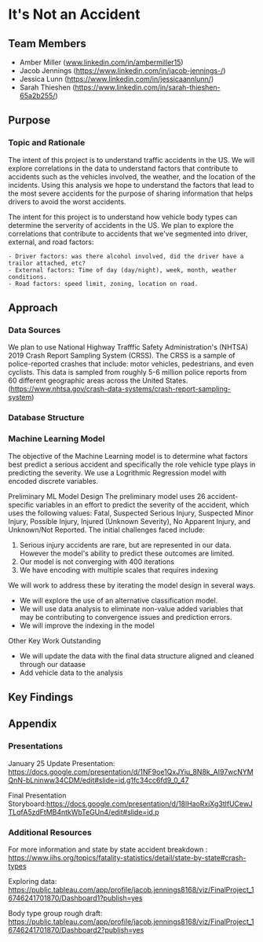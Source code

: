 # It's Not an Accident

## Team Members
* Amber Miller (www.linkedin.com/in/ambermiller15)
* Jacob Jennings (https://www.linkedin.com/in/jacob-jennings-/)
* Jessica Lunn (https://www.linkedin.com/in/jessicaannlunn/)
* Sarah Thieshen (https://www.linkedin.com/in/sarah-thieshen-65a2b255/)

## Purpose
### Topic and Rationale
The intent of this project is to understand traffic accidents in the US.  We will explore correlations in the data to understand factors that contribute to accidents such as the vehicles involved, the weather, and the location of the incidents. Using this analysis we hope to understand the factors that lead to the most severe accidents for the purpose of sharing information that helps drivers to avoid the worst accidents. 

The intent for this project is to understand how vehicle body types can determine the serverity of accidents in the US. We plan to explore the correlations that contribute to accidents that we've segmented into driver, external, and road factors:

    - Driver factors: was there alcohol involved, did the driver have a trailor attached, etc?
    - External factors: Time of day (day/night), week, month, weather conditions.
    - Road factors: speed limit, zoning, location on road. 
 
## Approach
### Data Sources
We plan to use National Highway Trafffic Safety Administration's (NHTSA) 2019 Crash Report Sampling System (CRSS). The CRSS is a sample of police-reported crashes that include: motor vehicles, pedestrians, and even cyclists. This data is sampled from roughly 5-6 million police reports from 60 different geographic areas across the United States. (https://www.nhtsa.gov/crash-data-systems/crash-report-sampling-system)


### Database Structure



### Machine Learning Model
The objective of the Machine Learning model is to determine what factors best predict a serious accident and specifically the role vehicle type plays in predicting the severity. We use a Logrithmic Regression model with encoded discrete variables.  

Preliminary ML Model Design
The preliminary model uses 26 accident-specific variables in an effort to predict the severity of the accident, which uses the following values: Fatal, Suspected Serious Injury, Suspected Minor Injury, Possible Injury, Injured (Unknown Severity), No Apparent Injury, and Unknown/Not Reported. The initial challenges faced include:
1. Serious injury accidents are rare, but are represented in our data. However the model's ability to predict these outcomes are limited.
2. Our model is not converging with 400 iterations 
3. We have encoding with multiple scales that requires indexing

We will work to address these by iterating the model design in several ways.
- We will explore the use of an alternative classification model.
- We will use data analysis to eliminate non-value added variables that may be contributing to convergence issues and prediction errors.
- We will improve the indexing in the model

Other Key Work Outstanding
- We will update the data with the final data structure aligned and cleaned through our dataase
- Add vehicle data to the analysis


## Key Findings



## Appendix
### Presentations
January 25 Update Presentation:  https://docs.google.com/presentation/d/1NF9oe1QxJYiu_8N8k_AI97wcNYMQnN-bLninww34CDM/edit#slide=id.g1fc34cc6fd9_0_47

Final Presentation Storyboard:https://docs.google.com/presentation/d/18lHaoRxjXg3tlfUCewJTLqfA5zdFtMB4ntkWbTeGUn4/edit#slide=id.p

### Additional Resources
For more information and state by state accident breakdown : https://www.iihs.org/topics/fatality-statistics/detail/state-by-state#crash-types

Exploring data: https://public.tableau.com/app/profile/jacob.jennings8168/viz/FinalProject_16746241701870/Dashboard1?publish=yes

Body type group rough draft: https://public.tableau.com/app/profile/jacob.jennings8168/viz/FinalProject_16746241701870/Dashboard2?publish=yes
